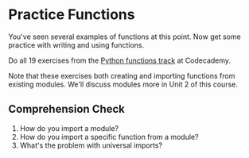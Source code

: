 [//]: <> (author: Benjamin White)
[//]: <> (type: content)
[//]: <> (time: 60)

# Practice Functions

You've seen several examples of functions at this point. Now get some practice with writing and using functions. 

Do all 19 exercises from the [Python functions track](http://www.codecademy.com/courses/python-beginner-c7VZg/0/1) at Codecademy.

Note that these exercises both creating and importing functions from existing modules. We'll discuss modules more in Unit 2 of this course.

## Comprehension Check

1. How do you import a module?
2. How do you import a specific function from a module?
3. What's the problem with universal imports?

